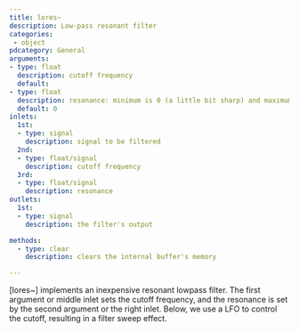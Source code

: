 ```yaml
---
title: lores~
description: Low-pass resonant filter
categories:
 - object
pdcategory: General
arguments:
- type: float
  description: cutoff frequency
  default:
- type: float
  description: resonance: minimum is 0 (a little bit sharp) and maximum is 1 (as sharp as possible and also LOUD)
  default: 0
inlets:
  1st:
  - type: signal
    description: signal to be filtered
  2nd:
  - type: float/signal
    description: cutoff frequency
  3rd:
  - type: float/signal
    description: resonance
outlets:
  1st:
  - type: signal
    description: the filter's output

methods:
  - type: clear
    description: clears the internal buffer's memory

---
```


[lores~] implements an inexpensive resonant lowpass filter. The first argument or middle inlet sets the cutoff frequency, and the resonance is set by the second argument or the right inlet. Below, we use a LFO to control the cutoff, resulting in a filter sweep effect.

